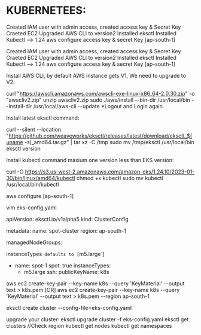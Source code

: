 # KUBERNETEES:

Created IAM user with admin access, created access key & Secret Key
Craeted EC2
Upgraded AWS CLI to version2
Installed eksctl
Installed Kubectl --> 1.24
aws configure
access key & secret Key
[ap-south-1]


Created IAM user with admin access, created access key & Secret Key
Craeted EC2
Upgraded AWS CLI to version2
Installed eksctl
Installed Kubectl --> 1.24
aws configure
access key & secret Key
[ap-south-1]

Install AWS CLI, by default AWS instance gets V1, We need to upgrade to V2: 

curl "https://awscli.amazonaws.com/awscli-exe-linux-x86_64-2.0.30.zip" -o "awscliv2.zip"
unzip awscliv2.zip
sudo ./aws/install --bin-dir /usr/local/bin --install-dir /usr/local/aws-cli --update
*Logout and Login again.

Install latest eksctl command:

curl --silent --location "https://github.com/weaveworks/eksctl/releases/latest/download/eksctl_$(uname -s)_amd64.tar.gz" | tar xz -C /tmp
sudo mv /tmp/eksctl /usr/local/bin
eksctl version


Install kubectl command maxium one version less than EKS version:

curl -O https://s3.us-west-2.amazonaws.com/amazon-eks/1.24.10/2023-01-30/bin/linux/amd64/kubectl
chmod +x kubectl
sudo mv kubectl /usr/local/bin/kubectl

aws configure
[ap-south-1]


vim eks-config.yaml

apiVersion: eksctl.io/v1alpha5
kind: ClusterConfig

metadata:
  name: spot-cluster
  region: ap-south-1

managedNodeGroups:

instanceTypes` defaults to [`m5.large`]
- name: spot-1
  spot: true
  instanceTypes:
    - m5.large
  ssh:
    publicKeyName: k8s

aws ec2 create-key-pair --key-name k8s --query 'KeyMaterial' --output text > k8s.pem 
[OR]
aws ec2 create-key-pair --key-name k8s --query 'KeyMaterial' --output text > k8s.pem --region ap-south-1

eksctl create cluster --config-file=eks-config.yaml

upgrade your cluster: eksctl upgrade cluster -f eks-config.yaml
eksctl get clusters
//Check region
kubectl get nodes
kubectl get namespaces
